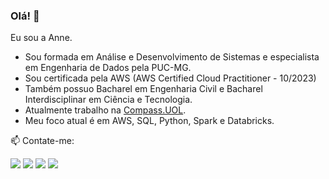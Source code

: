 ### Olá! 👋
Eu sou a Anne. 
- Sou formada em Análise e Desenvolvimento de Sistemas e especialista em Engenharia de Dados pela PUC-MG.
- Sou certificada pela AWS (AWS Certified Cloud Practitioner - 10/2023)
- Também possuo Bacharel em Engenharia Civil e Bacharel Interdisciplinar em Ciência e Tecnologia.
- Atualmente trabalho na [Compass.UOL](https://compass.uol/pt/home/). 
- Meu foco atual é em AWS, SQL, Python, Spark e Databricks.

📫 Contate-me: 

<div>
<a href="https://www.instagram.com/annekarolinefc/" target="_blank"><img src="https://img.shields.io/badge/-Instagram-%23E4405F?style=for-the-badge&logo=instagram&logoColor=white" target="_blank"></a> 
<a href = "mailto:annekarolinefc@gmail.com"><img src="https://img.shields.io/badge/-Gmail-%23333?style=for-the-badge&logo=gmail&logoColor=white" target="_blank"></a>
<a href="https://www.linkedin.com/in/devannekarolinefc/" target="_blank"><img src="https://img.shields.io/badge/-LinkedIn-%230077B5?style=for-the-badge&logo=linkedin&logoColor=white" target="_blank"></a> 
<a href="https://api.whatsapp.com/send?phone=5533991375118&text=Ol%C3%A1%20Anne!%20" target="_blank"><img src="https://img.shields.io/badge/WhatsApp-25D366?style=for-the-badge&logo=whatsapp&logoColor=white" target="_blank"></a>
</div>
